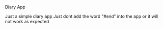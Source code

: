 Diary App

Just a simple diary app
Just dont add the word "#end" into the app or it will not work as expected
